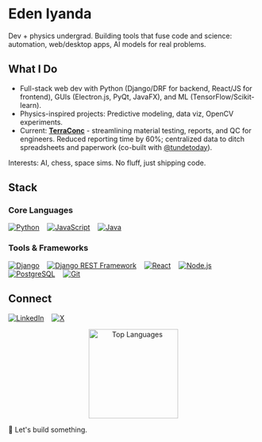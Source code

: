 # Eden Iyanda

Dev + physics undergrad. Building tools that fuse code and science: automation, web/desktop apps, AI models for real problems.

## What I Do
- Full-stack web dev with Python (Django/DRF for backend, React/JS for frontend), GUIs (Electron.js, PyQt, JavaFX), and ML (TensorFlow/Scikit-learn).
- Physics-inspired projects: Predictive modeling, data viz, OpenCV experiments.
- Current: [**TerraConc**](https://terracorn.com/products/) - streamlining material testing, reports, and QC for engineers. Reduced reporting time by 60%; centralized data to ditch spreadsheets and paperwork (co-built with [@tundetoday](https://github.com/tundetoday)).
  
Interests: AI, chess, space sims. No fluff, just shipping code.

## Stack
### Core Languages
[![Python](https://img.shields.io/badge/Python-3776AB?style=for-the-badge&logo=python&logoColor=white)](https://www.python.org/) &nbsp;&nbsp;
[![JavaScript](https://img.shields.io/badge/JavaScript-F7DF1E?style=for-the-badge&logo=javascript&logoColor=black)](https://developer.mozilla.org/en-US/docs/Web/JavaScript) &nbsp;&nbsp;
[![Java](https://img.shields.io/badge/Java-ED8B00?style=for-the-badge&logo=java&logoColor=white)](https://www.java.com/)

### Tools & Frameworks
[![Django](https://img.shields.io/badge/Django-092E20?style=for-the-badge&logo=django&logoColor=white)](https://www.djangoproject.com/) &nbsp;&nbsp;
[![Django REST Framework](https://img.shields.io/badge/Django%20REST%20Framework-092E20?style=for-the-badge&logo=django&logoColor=white)](https://www.django-rest-framework.org/) &nbsp;&nbsp;
[![React](https://img.shields.io/badge/React-20232A?style=for-the-badge&logo=react&logoColor=%2361DAFB)](https://reactjs.org/) &nbsp;&nbsp;
[![Node.js](https://img.shields.io/badge/Node.js-43853D?style=for-the-badge&logo=node.js&logoColor=white)](https://nodejs.org/) &nbsp;&nbsp;
[![PostgreSQL](https://img.shields.io/badge/PostgreSQL-316192?style=for-the-badge&logo=postgresql&logoColor=white)](https://www.postgresql.org/) &nbsp;&nbsp;
[![Git](https://img.shields.io/badge/Git-F05032?style=for-the-badge&logo=git&logoColor=white)](https://git-scm.com/) &nbsp;&nbsp;


## Connect
[![LinkedIn](https://img.shields.io/badge/LinkedIn-0077B5?style=for-the-badge&logo=linkedin&logoColor=white)](https://www.linkedin.com/in/edeniyanda/) 
&nbsp;&nbsp;
[![X](https://img.shields.io/badge/X-000?style=for-the-badge&logo=x&logoColor=white)](https://x.com/EdenTechie)

<div align="center">
<img src="https://github-readme-stats.vercel.app/api/top-langs/?username=edeniyanda&layout=donut&langs_count=5&theme=radical" alt="Top Languages" height="180">
</div>

🚀 Let's build something.
